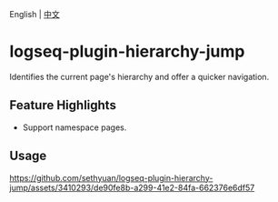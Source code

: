 English | [中文](README.zh.md)

# logseq-plugin-hierarchy-jump

Identifies the current page's hierarchy and offer a quicker navigation.

## Feature Highlights

- Support namespace pages.

## Usage

https://github.com/sethyuan/logseq-plugin-hierarchy-jump/assets/3410293/de90fe8b-a299-41e2-84fa-662376e6df57
